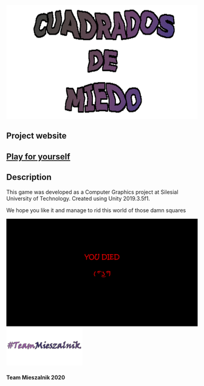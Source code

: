 <p align="center">
<img src="readme/logoCDM.png" height="300px">
</p>

## Project website
## [Play for yourself](https://team-mieszalnik.github.io/CuadradosDeMiedo/)


## Description
This game was developed as a Computer Graphics project at Silesial University of Technology.
Created using Unity 2019.3.5f1.

We hope you like it and manage to rid this world of those damn squares





<img src="readme/u_died.png" alt="You died">
<img src="readme/logoTM.png" height="100px" alt="Team Mieszalnik">

#### Team Mieszalnik 2020
